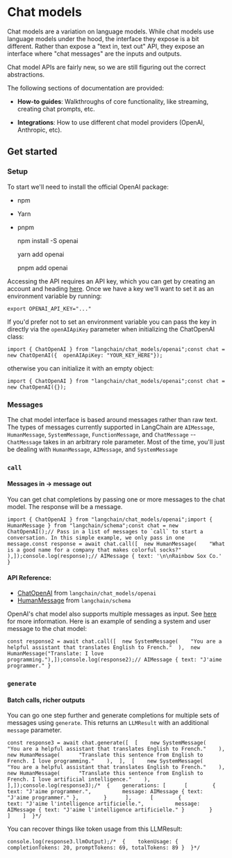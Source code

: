 Chat models
===========

Chat models are a variation on language models. While chat models use language models under the hood, the interface they expose is a bit different. Rather than expose a "text in, text out" API, they expose an interface where "chat messages" are the inputs and outputs.

Chat model APIs are fairly new, so we are still figuring out the correct abstractions.

The following sections of documentation are provided:

*   **How-to guides**: Walkthroughs of core functionality, like streaming, creating chat prompts, etc.
    
*   **Integrations**: How to use different chat model providers (OpenAI, Anthropic, etc).
    

Get started[​](#get-started "Direct link to Get started")
---------------------------------------------------------

### Setup[​](#setup "Direct link to Setup")

To start we'll need to install the official OpenAI package:

*   npm
*   Yarn
*   pnpm

    npm install -S openai

    yarn add openai

    pnpm add openai

Accessing the API requires an API key, which you can get by creating an account and heading [here](https://platform.openai.com/account/api-keys). Once we have a key we'll want to set it as an environment variable by running:

    export OPENAI_API_KEY="..."

If you'd prefer not to set an environment variable you can pass the key in directly via the `openAIApiKey` parameter when initializing the ChatOpenAI class:

    import { ChatOpenAI } from "langchain/chat_models/openai";const chat = new ChatOpenAI({  openAIApiKey: "YOUR_KEY_HERE"});

otherwise you can initialize it with an empty object:

    import { ChatOpenAI } from "langchain/chat_models/openai";const chat = new ChatOpenAI({});

### Messages[​](#messages "Direct link to Messages")

The chat model interface is based around messages rather than raw text. The types of messages currently supported in LangChain are `AIMessage`, `HumanMessage`, `SystemMessage`, `FunctionMessage`, and `ChatMessage` -- `ChatMessage` takes in an arbitrary role parameter. Most of the time, you'll just be dealing with `HumanMessage`, `AIMessage`, and `SystemMessage`

### `call`[​](#call "Direct link to call")

#### Messages in -> message out[​](#messages-in---message-out "Direct link to Messages in -> message out")

You can get chat completions by passing one or more messages to the chat model. The response will be a message.

    import { ChatOpenAI } from "langchain/chat_models/openai";import { HumanMessage } from "langchain/schema";const chat = new ChatOpenAI();// Pass in a list of messages to `call` to start a conversation. In this simple example, we only pass in one message.const response = await chat.call([  new HumanMessage(    "What is a good name for a company that makes colorful socks?"  ),]);console.log(response);// AIMessage { text: '\n\nRainbow Sox Co.' }

#### API Reference:

*   [ChatOpenAI](/docs/api/chat_models_openai/classes/ChatOpenAI) from `langchain/chat_models/openai`
*   [HumanMessage](/docs/api/schema/classes/HumanMessage) from `langchain/schema`

OpenAI's chat model also supports multiple messages as input. See [here](https://platform.openai.com/docs/guides/chat/chat-vs-completions) for more information. Here is an example of sending a system and user message to the chat model:

    const response2 = await chat.call([  new SystemMessage(    "You are a helpful assistant that translates English to French."  ),  new HumanMessage("Translate: I love programming."),]);console.log(response2);// AIMessage { text: "J'aime programmer." }

### `generate`[​](#generate "Direct link to generate")

#### Batch calls, richer outputs[​](#batch-calls-richer-outputs "Direct link to Batch calls, richer outputs")

You can go one step further and generate completions for multiple sets of messages using `generate`. This returns an `LLMResult` with an additional `message` parameter.

    const response3 = await chat.generate([  [    new SystemMessage(      "You are a helpful assistant that translates English to French."    ),    new HumanMessage(      "Translate this sentence from English to French. I love programming."    ),  ],  [    new SystemMessage(      "You are a helpful assistant that translates English to French."    ),    new HumanMessage(      "Translate this sentence from English to French. I love artificial intelligence."    ),  ],]);console.log(response3);/*  {    generations: [      [        {          text: "J'aime programmer.",          message: AIMessage { text: "J'aime programmer." },        }      ],      [        {          text: "J'aime l'intelligence artificielle.",          message: AIMessage { text: "J'aime l'intelligence artificielle." }        }      ]    ]  }*/

You can recover things like token usage from this LLMResult:

    console.log(response3.llmOutput);/*  {    tokenUsage: { completionTokens: 20, promptTokens: 69, totalTokens: 89 }  }*/